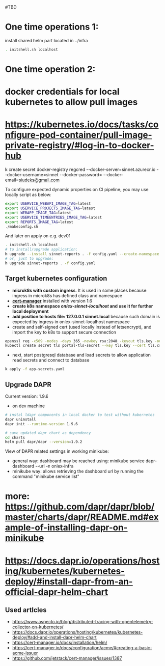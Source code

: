 #TBD


# One time operations 1:
install shared helm part located in ../infra


```bash
. initshell.sh localhost
```

# One time operation 2:
# docker credentials for local kubernetes to allow pull images
# https://kubernetes.io/docs/tasks/configure-pod-container/pull-image-private-registry/#log-in-to-docker-hub
k create secret docker-registry regcred --docker-server=sinnet.azurecr.io --docker-username=sinnet --docker-password=<access key> --docker-email=siudeks@gmail.com

To configure expected dynamic properties on CI pipeline, you may use locally script as below:
```bash
export USERVICE_WEBAPI_IMAGE_TAG=latest
export USERVICE_PROJECTS_IMAGE_TAG=latest
export WEBAPP_IMAGE_TAG=latest
export USERVICE_TIMEENTRIES_IMAGE_TAG=latest
export REPORTS_IMAGE_TAG=latest
./makeconfig.sh
```
And later on apply on e.g. dev01
```bash
. initshell.sh localhost
# to install/upgrade application:
h upgrade --install sinnet-reports . -f config.yaml --create-namespace
# or, just to upgrade:
h upgrade sinnet-reports . -f config.yaml

```

##
## Target kubernetes configuration
- **microk8s with custom ingress**. It is used in some places because ingress in microk8s has defined class and namespace
- **[cert-manager](https://cert-manager.io/)** installed with version 1.6
- **create k8s namespace *onlex-sinnet-localhost* and use it for further local deployment**
- **add position to hosts file: 127.0.0.1 sinnet.local** because such domain is expected by ingress in onlex-sinnet-localhost namespace
- create and self-signed cert (used locally instead of letsencrypt), and import the key to k8s to support secure connection
```bash
openssl req -x509 -nodes -days 365 -newkey rsa:2048 -keyout tls.key -out tls.crt -subj "/CN=sinnet.local/O=sinnet.local"
kubectl create secret tls portal-tls-secret --key tls.key --cert tls.crt -n onlex-sinnet-localhost
```
- next, start postgresql database and load secrets to allow application read secrets and connect to database
```bash
k apply -f app-secrets.yaml
```

## Upgrade DAPR
Current version: 1.9.6

- on dev machine
```bash
# instal ldapr components in local docker to test without kubernetes
dapr uninstall
dapr init --runtime-version 1.9.6

# save updated dapr chart as dependency
cd charts
helm pull dapr/dapr --version=1.9.2

```

View of DAPR related settings in working minikube:
- general way: dashboard may be reached using: minikube service dapr-dashboard --url -n onlex-infra
- minikube way: allows retrieving the dashboard url by running the command "minikube service list"
# more: https://github.com/dapr/dapr/blob/master/charts/dapr/README.md#example-of-installing-dapr-on-minikube
#       https://docs.dapr.io/operations/hosting/kubernetes/kubernetes-deploy/#install-dapr-from-an-official-dapr-helm-chart


## Used artlcles
- https://www.aspecto.io/blog/distributed-tracing-with-opentelemetry-collector-on-kubernetes/
- https://docs.dapr.io/operations/hosting/kubernetes/kubernetes-deploy/#add-and-install-dapr-helm-chart
- https://cert-manager.io/docs/installation/helm/
- https://cert-manager.io/docs/configuration/acme/#creating-a-basic-acme-issuer
- https://github.com/jetstack/cert-manager/issues/1387
